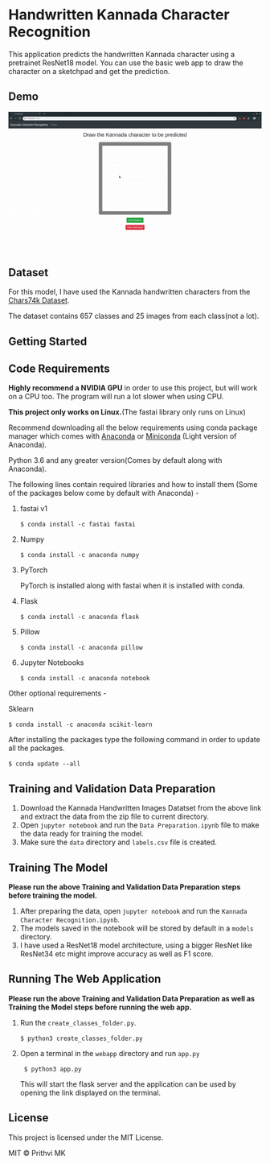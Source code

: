 # Handwritten Kannada Character Recognition

This application predicts the handwritten Kannada character using a pretrainet ResNet18 model. You can use the basic web app to draw the character on a sketchpad and get the prediction.

## Demo

![Alt Text](demo.gif)

## Dataset

For this model, I have used the Kannada handwritten characters from the [Chars74k Dataset](http://www.ee.surrey.ac.uk/CVSSP/demos/chars74k/).

The dataset contains 657 classes and 25 images from each class(not a lot).

## Getting Started

## Code Requirements

**Highly recommend a NVIDIA GPU** in order to use this project, but will work on a CPU too. The program will run a lot slower when using CPU.

**This project only works on Linux.**(The fastai library only runs on Linux)

Recommend downloading all the below requirements using conda package manager which comes with [Anaconda](https://www.anaconda.com/download/) or [Miniconda](https://conda.io/miniconda.html) (Light version of Anaconda).

Python 3.6 and any greater version(Comes by default along with Anaconda).

The following lines contain required libraries and how to install them (Some of the packages below come by default with Anaconda) -


1. fastai v1

    ```shell
    $ conda install -c fastai fastai
    ```

2. Numpy

    ```shell
    $ conda install -c anaconda numpy
    ```

3. PyTorch

   PyTorch is installed along with fastai when it is installed with conda.

4. Flask

    ```shell
    $ conda install -c anaconda flask
    ```

5. Pillow

    ```shell
    $ conda install -c anaconda pillow
    ```
6. Jupyter Notebooks

   ```shell
   $ conda install -c anaconda notebook
   ```

Other optional requirements -

Sklearn

```shell
$ conda install -c anaconda scikit-learn
```
After installing the packages type the following command in order to update all the packages.
```shell
$ conda update --all
```

## Training and Validation Data Preparation

1. Download the Kannada Handwritten Images Datatset from the above link and extract the data from the zip file to current directory.
2. Open `jupyter notebook` and run the `Data Preparation.ipynb` file to make the data ready for training the model.
3. Make sure the `data` directory and `labels.csv` file is created.

## Training The Model

**Please run the above Training and Validation Data Preparation steps before training the model.**

1. After preparing the data, open `jupyter notebook` and run the `Kannada Character Recognition.ipynb`.
2. The models saved in the notebook will be stored by default in a `models` directory.
3. I have used a ResNet18 model architecture, using a bigger ResNet like ResNet34 etc might improve accuracy as well as F1 score.

## Running The Web Application

**Please run the above Training and Validation Data Preparation as well as Training the Model steps before running the web app.**

1. Run the `create_classes_folder.py`.

    ```shell
    $ python3 create_classes_folder.py
    ```

2. Open a terminal in the `webapp` directory and run `app.py`

   ```shell
    $ python3 app.py
    ```
    This will start the flask server and the application can be used by opening the link displayed on the terminal.

## License

This project is licensed under the MIT License.

MIT © Prithvi MK